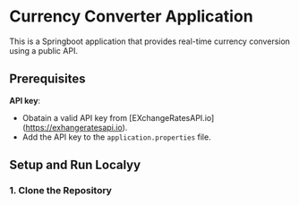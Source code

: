 # Currency Converter Application

This is a Springboot application that provides real-time currency conversion using a public API.

## Prerequisites

**API key**:
- Obatain a valid API key from [EXchangeRatesAPI.io] (https://exhangeratesapi.io).
- Add the API key to the `application.properties` file.



## Setup and Run Localyy

### 1. Clone the Repository

 